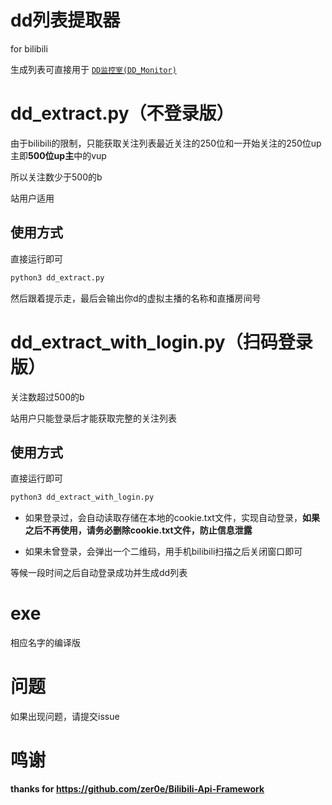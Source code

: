 # dd列表提取器

for bilibili

生成列表可直接用于 [`DD监控室(DD_Monitor)`](https://github.com/zhimingshenjun/DD_Monitor)

# dd_extract.py（不登录版）

由于bilibili的限制，只能获取关注列表最近关注的250位和一开始关注的250位up主即**500位up主**中的vup

所以关注数少于500的b

站用户适用

## 使用方式

直接运行即可

```python
python3 dd_extract.py
```

然后跟着提示走，最后会输出你d的虚拟主播的名称和直播房间号

# dd_extract_with_login.py（扫码登录版）

关注数超过500的b

站用户只能登录后才能获取完整的关注列表

## 使用方式

直接运行即可

```python
python3 dd_extract_with_login.py
```

* 如果登录过，会自动读取存储在本地的cookie.txt文件，实现自动登录，**如果之后不再使用，请务必删除cookie.txt文件，防止信息泄露**

* 如果未曾登录，会弹出一个二维码，用手机bilibili扫描之后关闭窗口即可

等候一段时间之后自动登录成功并生成dd列表

# exe

相应名字的编译版

# 问题

如果出现问题，请提交issue

# 鸣谢

**thanks for https://github.com/zer0e/Bilibili-Api-Framework**